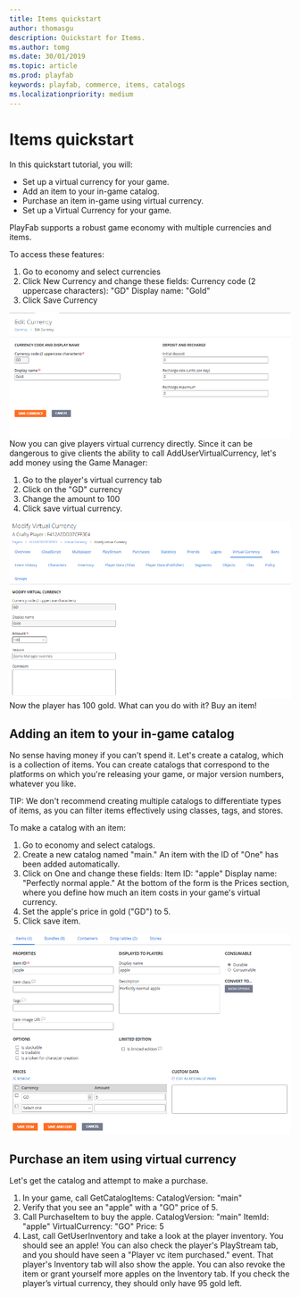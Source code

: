 ```yaml
---
title: Items quickstart
author: thomasgu
description: Quickstart for Items.
ms.author: tomg
ms.date: 30/01/2019
ms.topic: article
ms.prod: playfab
keywords: playfab, commerce, items, catalogs
ms.localizationpriority: medium
---
```


# Items quickstart

In this quickstart tutorial, you will:

- Set up a virtual currency for your game. 
- Add an item to your in-game catalog. 
- Purchase an item in-game using virtual currency. 
- Set up a Virtual Currency for your game. 

PlayFab supports a robust game economy with multiple currencies and items. 

To access these features:

1. Go to economy and select currencies 
2. Click New Currency and change these fields: 
    Currency code (2 uppercase characters): "GD"
    Display name: "Gold" 
3. Click Save Currency 
 
![Save Currency](Media/tutorials/virtual-currency.png)
Now you can give players virtual currency directly. Since it can be dangerous to give clients the ability to call AddUserVirtualCurrency, let's add money using the Game Manager:

1. Go to the player's virtual currency tab 
2. Click on the "GD" currency 
3. Change the amount to 100 
4. Click save virtual currency. 

![Modify Currency](Media/tutorials/mod-virtual-currency.png)
Now the player has 100 gold. What can you do with it? Buy an item!

## Adding an item to your in-game catalog

No sense having money if you can't spend it. Let's create a catalog, which is a collection of items. You can create catalogs that correspond to the platforms on which you're releasing your game, or major version numbers, whatever you like.
 
TIP: We don't recommend creating multiple catalogs to differentiate types of items, as you can filter items effectively using classes, tags, and stores.

To make a catalog with an item:

1. Go to economy and select catalogs. 
2. Create a new catalog named "main." An item with the ID of "One" has been added automatically.
3. Click on One and change these fields: 
    Item ID: "apple" 
    Display name: "Perfectly normal apple." At the bottom of the form is the Prices section, where you define how much an item costs in your game's virtual currency.
4. Set the apple's price in gold ("GD") to 5.
5. Click save item.

![Add to Catalog](Media/tutorials/add-catalog.png) 
## Purchase an item using virtual currency

Let's get the catalog and attempt to make a purchase.

1. In your game, call GetCatalogItems:
    CatalogVersion: "main"
2. Verify that you see an "apple" with a "GO" price of 5.
3. Call PurchaseItem to buy the apple.
    CatalogVersion: "main" 
    ItemId: "apple" 
    VirtualCurrency: "GO" 
    Price: 5 
4. Last, call GetUserInventory and take a look at the player inventory. You should see an apple! 
   You can also check the player's PlayStream tab, and you should have seen a "Player vc item purchased." event. That player's Inventory tab will also show the apple. You can also revoke the item or grant yourself more apples on the Inventory tab. If you check the player’s virtual currency, they should only have 95 gold left.
